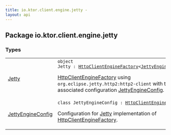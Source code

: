```yaml
---
title: io.ktor.client.engine.jetty - 
layout: api
---
```




## Package io.ktor.client.engine.jetty

### Types

<table class="api-docs-table">
<tbody>
<tr>
<td markdown="1">

<a href="-jetty/index.html">Jetty</a>


</td>
<td markdown="1">
<div class="signature"><code><span class="keyword">object </span><span class="identifier">Jetty</span>&nbsp;<span class="symbol">:</span>&nbsp;<a href="../io.ktor.client.engine/-http-client-engine-factory/index.html"><span class="identifier">HttpClientEngineFactory</span></a><span class="symbol">&lt;</span><a href="-jetty-engine-config/index.html"><span class="identifier">JettyEngineConfig</span></a><span class="symbol">&gt;</span></code></div>

<a href="../io.ktor.client.engine/-http-client-engine-factory/index.html">HttpClientEngineFactory</a> using <code>org.eclipse.jetty.http2:http2-client</code>
with the the associated configuration <a href="-jetty-engine-config/index.html">JettyEngineConfig</a>.


</td>
</tr>
<tr>
<td markdown="1">

<a href="-jetty-engine-config/index.html">JettyEngineConfig</a>


</td>
<td markdown="1">
<div class="signature"><code><span class="keyword">class </span><span class="identifier">JettyEngineConfig</span>&nbsp;<span class="symbol">:</span>&nbsp;<a href="../io.ktor.client.engine/-http-client-engine-config/index.html"><span class="identifier">HttpClientEngineConfig</span></a></code></div>

Configuration for <a href="-jetty/index.html">Jetty</a> implementation of <a href="../io.ktor.client.engine/-http-client-engine-factory/index.html">HttpClientEngineFactory</a>.


</td>
</tr>
</tbody>
</table>
